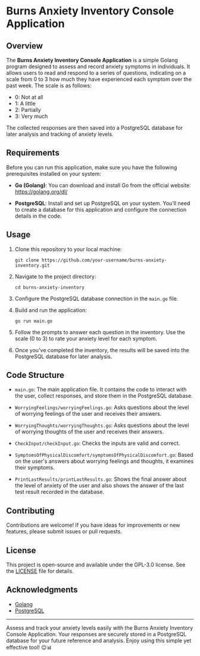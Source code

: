 # Burns Anxiety Inventory Console Application

## Overview

The **Burns Anxiety Inventory Console Application** is a simple Golang program designed to assess and record anxiety symptoms in individuals. It allows users to read and respond to a series of questions, indicating on a scale from 0 to 3 how much they have experienced each symptom over the past week. The scale is as follows:

- 0: Not at all
- 1: A little
- 2: Partially
- 3: Very much

The collected responses are then saved into a PostgreSQL database for later analysis and tracking of anxiety levels.

## Requirements

Before you can run this application, make sure you have the following prerequisites installed on your system:

- **Go (Golang)**: You can download and install Go from the official website: https://golang.org/dl/

- **PostgreSQL**: Install and set up PostgreSQL on your system. You'll need to create a database for this application and configure the connection details in the code.

## Usage

1. Clone this repository to your local machine:
   ```
   git clone https://github.com/your-username/burns-anxiety-inventory.git
   ```

2. Navigate to the project directory:
   ```
   cd burns-anxiety-inventory
   ```

3. Configure the PostgreSQL database connection in the `main.go` file.

4. Build and run the application:
   ```
   go run main.go
   ```

5. Follow the prompts to answer each question in the inventory. Use the scale (0 to 3) to rate your anxiety level for each symptom.

6. Once you've completed the inventory, the results will be saved into the PostgreSQL database for later analysis.

## Code Structure

- `main.go`: The main application file. It contains the code to interact with the user, collect responses, and store them in the PostgreSQL database.

- `WorryingFeelings/worryingFeelings.go`: Asks questions about the level of worrying feelings of the user and receives their answers.

- `WorryingThoughts/worryingThoughts.go`: Asks questions about the level of worrying thoughts of the user and receives their answers.

- `CheckInput/checkInput.go`: Checks the inputs are valid and correct.

- `SymptomsOfPhysicalDiscomfort/symptomsOfPhysicalDiscomfort.go`: Based on the user's answers about worrying feelings and thoughts, it examines their symptoms.

- `PrintLastResults/printLastResults.go`: Shows the final answer about the level of anxiety of the user and also shows the answer of the last test result recorded in the database.


## Contributing

Contributions are welcome! If you have ideas for improvements or new features, please submit issues or pull requests.

## License

This project is open-source and available under the GPL-3.0 license. See the [LICENSE](LICENSE) file for details.

## Acknowledgments

- [Golang](https://golang.org/)
- [PostgreSQL](https://www.postgresql.org/)

---

Assess and track your anxiety levels easily with the Burns Anxiety Inventory Console Application. Your responses are securely stored in a PostgreSQL database for your future reference and analysis. Enjoy using this simple yet effective tool! 😌📊
